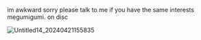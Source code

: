 

im awkward sorry please talk to me if you have the same interests<br/> 
megumigumi. on disc
 
![Untitled14_20240421155835](https://github.com/weezerfan3/weezerfan3/assets/105179999/0083605b-51bf-4a1d-82c3-67bc7a80ee24)
